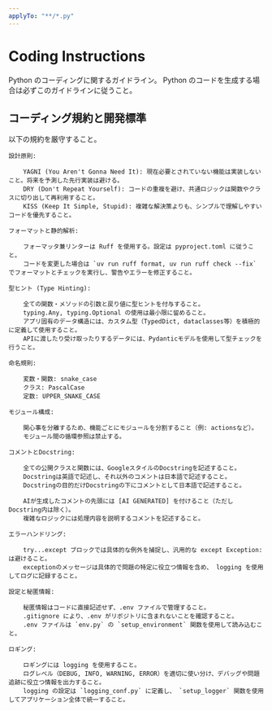 ```yaml
---
applyTo: "**/*.py"
---
```


# Coding Instructions

Python のコーディングに関するガイドライン。
Python のコードを生成する場合は必ずこのガイドラインに従うこと。

## コーディング規約と開発標準

以下の規約を厳守すること。

    設計原則:

        YAGNI (You Aren't Gonna Need It): 現在必要とされていない機能は実装しないこと。将来を予測した先行実装は避ける。
        DRY (Don't Repeat Yourself): コードの重複を避け、共通ロジックは関数やクラスに切り出して再利用すること。
        KISS (Keep It Simple, Stupid): 複雑な解決策よりも、シンプルで理解しやすいコードを優先すること。

    フォーマットと静的解析:

        フォーマッタ兼リンターは Ruff を使用する。設定は pyproject.toml に従うこと。
        コードを変更した場合は `uv run ruff format, uv run ruff check --fix` でフォーマットとチェックを実行し、警告やエラーを修正すること。

    型ヒント (Type Hinting):

        全ての関数・メソッドの引数と戻り値に型ヒントを付与すること。
        typing.Any, typing.Optional の使用は最小限に留めること。
        アプリ固有のデータ構造には、カスタム型（TypedDict, dataclasses等）を積極的に定義して使用すること。
        APIに渡したり受け取ったりするデータには、Pydanticモデルを使用して型チェックを行うこと。

    命名規則:

        変数・関数: snake_case
        クラス: PascalCase
        定数: UPPER_SNAKE_CASE

    モジュール構成:

        関心事を分離するため、機能ごとにモジュールを分割すること（例: actionsなど）。
        モジュール間の循環参照は禁止する。

    コメントとDocstring:

        全ての公開クラスと関数には、GoogleスタイルのDocstringを記述すること。
        Docstringは英語で記述し、それ以外のコメントは日本語で記述すること。
        Docstringの目的だけDocstringの下にコメントとして日本語で記述すること。

        AIが生成したコメントの先頭には [AI GENERATED] を付けること（ただしDocstring内は除く）。
        複雑なロジックには処理内容を説明するコメントを記述すること。

    エラーハンドリング:

        try...except ブロックでは具体的な例外を捕捉し、汎用的な except Exception: は避けること。
        exceptionのメッセージは具体的で問題の特定に役立つ情報を含め、 logging を使用してログに記録すること。

    設定と秘匿情報:

        秘匿情報はコードに直接記述せず、.env ファイルで管理すること。
        .gitignore により、.env がリポジトリに含まれないことを確認すること。
        .env ファイルは `env.py` の `setup_environment` 関数を使用して読み込むこと。

    ロギング:

        ロギングには logging を使用すること。
        ログレベル（DEBUG, INFO, WARNING, ERROR）を適切に使い分け、デバッグや問題追跡に役立つ情報を出力すること。
        logging の設定は `logging_conf.py` に定義し、 `setup_logger` 関数を使用してアプリケーション全体で統一すること。
